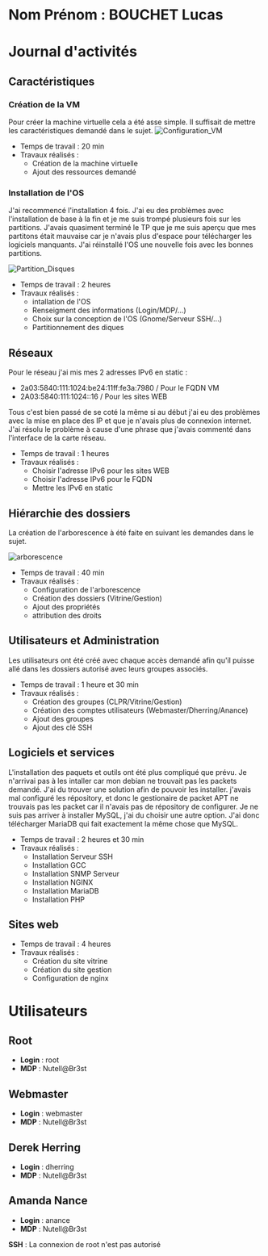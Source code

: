 # Nom Prénom : BOUCHET Lucas

# Journal d'activités


## Caractéristiques

### Création de la VM

Pour créer la machine virtuelle cela a été asse simple. Il suffisait de mettre les caractéristiques demandé dans le sujet.
![Configuration_VM](https://github.com/CFAI2024-CPLR/projet_web/assets/92736112/efb100d0-09c1-4c9f-9a64-2f89793b7262)
* Temps de travail : 20 min
* Travaux réalisés :
    - Création de la machine virtuelle
    - Ajout des ressources demandé

### Installation de l'OS

J'ai recommencé l'installation 4 fois. J'ai eu des problèmes avec l'installation de base à la fin et je me suis trompé plusieurs fois sur les partitions.
J'avais quasiment terminé le TP que je me suis aperçu que mes partitons était mauvaise car je n'avais plus d'espace pour télécharger les logiciels manquants.
J'ai réinstallé l'OS une nouvelle fois avec les bonnes partitions.

![Partition_Disques](https://github.com/CFAI2024-CPLR/projet_web/assets/92736112/92cd31fb-775a-4b53-8a9f-172bdd405157)

* Temps de travail : 2 heures
* Travaux réalisés :
    - intallation de l'OS
    - Renseigment des informations (Login/MDP/...)
    - Choix sur la conception de l'OS (Gnome/Serveur SSH/...)
    - Partitionnement des diques

## Réseaux

Pour le réseau j'ai mis mes 2 adresses IPv6 en static :
* 2a03:5840:111:1024:be24:11ff:fe3a:7980 / Pour le FQDN VM
* 2A03:5840:111:1024::16 / Pour les sites WEB

Tous c'est bien passé de se coté la même si au début j'ai eu des problèmes avec la mise en place des IP et que je n'avais plus de connexion internet.
J'ai résolu le problème à cause d'une phrase que j'avais commenté dans l'interface de la carte réseau.

* Temps de travail : 1 heures
* Travaux réalisés :
    - Choisir l'adresse IPv6 pour les sites WEB
    - Choisir l'adresse IPv6 pour le FQDN
    - Mettre les IPv6 en static

## Hiérarchie des dossiers

La création de l'arborescence à été faite en suivant les demandes dans le sujet.

![arborescence](https://github.com/CFAI2024-CPLR/projet_web/assets/92736112/7809cf9d-1ae8-41be-9598-a6aae2b5e464)

* Temps de travail : 40 min
* Travaux réalisés :
  - Configuration de l'arborescence
  - Création des dossiers (Vitrine/Gestion)
  - Ajout des propriétés
  - attribution des droits

## Utilisateurs et Administration

Les utilisateurs ont été créé avec chaque accès demandé afin qu'il puisse allé dans les dossiers autorisé avec leurs groupes associés.

* Temps de travail : 1 heure et 30 min
* Travaux réalisés :
    - Création des groupes (CLPR/Vitrine/Gestion)
    - Création des comptes utilisateurs (Webmaster/Dherring/Anance)
    - Ajout des groupes
    - Ajout des clé SSH

## Logiciels et services

L'installation des paquets et outils ont été plus compliqué que prévu. Je n'arrivai pas à les intaller car mon debian ne trouvait pas les packets demandé. J'ai du trouver une solution afin de pouvoir les installer. j'avais mal configuré les répository, et donc le gestionaire de packet APT ne trouvais pas les packet car il n'avais pas de répository de configurer.
Je ne suis pas arriver à installer MySQL, j'ai du choisir une autre option. J'ai donc télécharger MariaDB qui fait exactement la même chose que MySQL.

* Temps de travail : 2 heures et 30 min
* Travaux réalisés :
    - Installation Serveur SSH
    - Installation GCC
    - Installation SNMP Serveur
    - Installation NGINX
    - Installation MariaDB
    - Installation PHP

## Sites web



* Temps de travail : 4 heures
* Travaux réalisés :
    - Création du site vitrine
    - Création du site gestion
    - Configuration de nginx

# Utilisateurs

## Root

- **Login** : root
- **MDP** : Nutell@Br3st

## Webmaster

- **Login** : webmaster
- **MDP** : Nutell@Br3st

## Derek Herring

- **Login** : dherring
- **MDP** : Nutell@Br3st

## Amanda Nance

- **Login** : anance
- **MDP** : Nutell@Br3st

**SSH** : La connexion de root n'est pas autorisé
